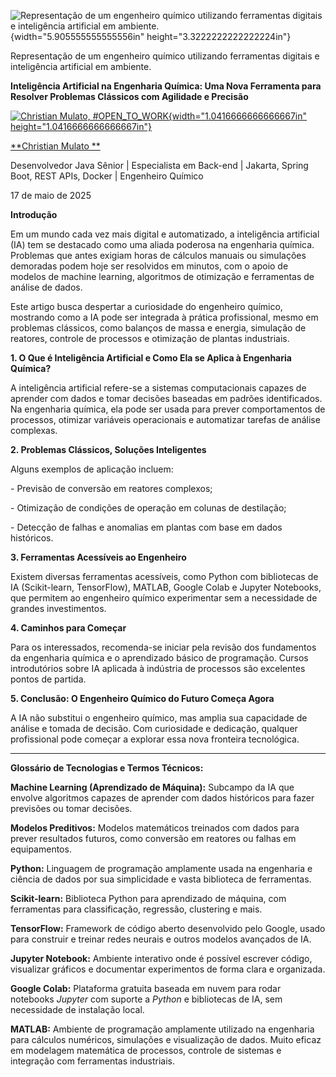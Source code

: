 ![Representação de um engenheiro químico utilizando ferramentas digitais e inteligência artificial em ambiente.](temp_media/media/image1.png){width="5.905555555555556in" height="3.3222222222222224in"}

Representação de um engenheiro químico utilizando ferramentas digitais e inteligência artificial em ambiente.

**Inteligência Artificial na Engenharia Química: Uma Nova Ferramenta para Resolver Problemas Clássicos com Agilidade e Precisão**

[![Christian Mulato, #OPEN_TO_WORK](temp_media/media/image2.jpeg){width="1.0416666666666667in" height="1.0416666666666667in"}](https://www.linkedin.com/in/chmulato/)

[**Christian Mulato **](https://www.linkedin.com/in/chmulato/)

Desenvolvedor Java Sênior \| Especialista em Back-end \| Jakarta, Spring Boot, REST APIs, Docker \| Engenheiro Químico

17 de maio de 2025

**Introdução**

Em um mundo cada vez mais digital e automatizado, a inteligência artificial (IA) tem se destacado como uma aliada poderosa na engenharia química. Problemas que antes exigiam horas de cálculos manuais ou simulações demoradas podem hoje ser resolvidos em minutos, com o apoio de modelos de machine learning, algoritmos de otimização e ferramentas de análise de dados.

Este artigo busca despertar a curiosidade do engenheiro químico, mostrando como a IA pode ser integrada à prática profissional, mesmo em problemas clássicos, como balanços de massa e energia, simulação de reatores, controle de processos e otimização de plantas industriais.

**1. O Que é Inteligência Artificial e Como Ela se Aplica à Engenharia Química?**

A inteligência artificial refere-se a sistemas computacionais capazes de aprender com dados e tomar decisões baseadas em padrões identificados. Na engenharia química, ela pode ser usada para prever comportamentos de processos, otimizar variáveis operacionais e automatizar tarefas de análise complexas.

**2. Problemas Clássicos, Soluções Inteligentes**

Alguns exemplos de aplicação incluem:

\- Previsão de conversão em reatores complexos;

\- Otimização de condições de operação em colunas de destilação;

\- Detecção de falhas e anomalias em plantas com base em dados históricos.

**3. Ferramentas Acessíveis ao Engenheiro**

Existem diversas ferramentas acessíveis, como Python com bibliotecas de IA (Scikit-learn, TensorFlow), MATLAB, Google Colab e Jupyter Notebooks, que permitem ao engenheiro químico experimentar sem a necessidade de grandes investimentos.

**4. Caminhos para Começar**

Para os interessados, recomenda-se iniciar pela revisão dos fundamentos da engenharia química e o aprendizado básico de programação. Cursos introdutórios sobre IA aplicada à indústria de processos são excelentes pontos de partida.

**5. Conclusão: O Engenheiro Químico do Futuro Começa Agora**

A IA não substitui o engenheiro químico, mas amplia sua capacidade de análise e tomada de decisão. Com curiosidade e dedicação, qualquer profissional pode começar a explorar essa nova fronteira tecnológica.

------------------------------------------------------------------------

**Glossário de Tecnologias e Termos Técnicos:**

**Machine Learning (Aprendizado de Máquina):** Subcampo da IA que envolve algoritmos capazes de aprender com dados históricos para fazer previsões ou tomar decisões.

**Modelos Preditivos:** Modelos matemáticos treinados com dados para prever resultados futuros, como conversão em reatores ou falhas em equipamentos.

**Python:** Linguagem de programação amplamente usada na engenharia e ciência de dados por sua simplicidade e vasta biblioteca de ferramentas.

**Scikit-learn:** Biblioteca Python para aprendizado de máquina, com ferramentas para classificação, regressão, clustering e mais.

**TensorFlow:** Framework de código aberto desenvolvido pelo Google, usado para construir e treinar redes neurais e outros modelos avançados de IA.

**Jupyter Notebook:** Ambiente interativo onde é possível escrever código, visualizar gráficos e documentar experimentos de forma clara e organizada.

**Google Colab:** Plataforma gratuita baseada em nuvem para rodar notebooks *Jupyter* com suporte a *Python* e bibliotecas de IA, sem necessidade de instalação local.

**MATLAB:** Ambiente de programação amplamente utilizado na engenharia para cálculos numéricos, simulações e visualização de dados. Muito eficaz em modelagem matemática de processos, controle de sistemas e integração com ferramentas industriais.
